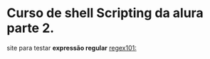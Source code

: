 # Curso de shell Scripting da alura parte 2.

site para testar **expressão regular** [regex101:](https://regex101.com/)
